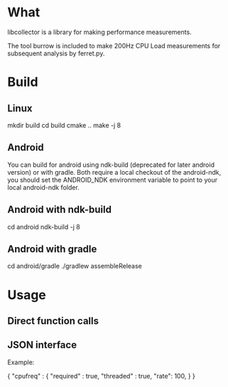 What
====

libcollector is a library for making performance measurements.

The tool burrow is included to make 200Hz CPU Load measurements for subsequent analysis by
ferret.py.

Build
=====

Linux
-----

mkdir build
cd build
cmake ..
make -j 8


Android
-------

You can build for android using ndk-build (deprecated for later android version) or with gradle.
Both require a local checkout of the android-ndk, you should set the ANDROID_NDK environment variable to point to your local android-ndk folder.


Android with ndk-build
-------

cd android
ndk-build -j 8


Android with gradle
-------
cd android/gradle
./gradlew assembleRelease


Usage
=====

Direct function calls
---------------------

JSON interface
--------------

Example:

{
    "cpufreq" : {
        "required" : true,
        "threaded" : true,
        "rate": 100,
    }
}
